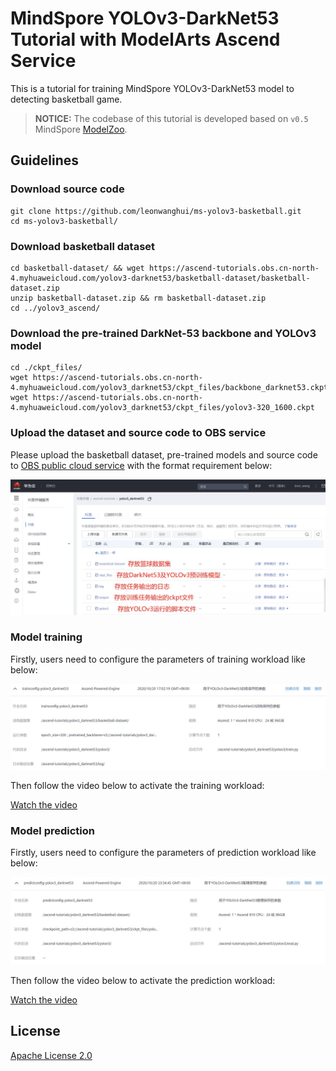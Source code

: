 # MindSpore YOLOv3-DarkNet53 Tutorial with ModelArts Ascend Service

This is a tutorial for training MindSpore YOLOv3-DarkNet53 model to detecting basketball game.

> **NOTICE:** The codebase of this tutorial is developed based on `v0.5` MindSpore [ModelZoo](https://gitee.com/mindspore/mindspore/tree/r0.5/model_zoo/yolov3_darknet53).

## Guidelines

### Download source code

```
git clone https://github.com/leonwanghui/ms-yolov3-basketball.git
cd ms-yolov3-basketball/
```

### Download basketball dataset

```
cd basketball-dataset/ && wget https://ascend-tutorials.obs.cn-north-4.myhuaweicloud.com/yolov3-darknet53/basketball-dataset/basketball-dataset.zip
unzip basketball-dataset.zip && rm basketball-dataset.zip
cd ../yolov3_ascend/
```

### Download the pre-trained DarkNet-53 backbone and YOLOv3 model

```
cd ./ckpt_files/
wget https://ascend-tutorials.obs.cn-north-4.myhuaweicloud.com/yolov3_darknet53/ckpt_files/backbone_darknet53.ckpt
wget https://ascend-tutorials.obs.cn-north-4.myhuaweicloud.com/yolov3_darknet53/ckpt_files/yolov3-320_1600.ckpt
```

### Upload the dataset and source code to OBS service

Please upload the basketball dataset, pre-trained models and source code to [OBS public cloud service](https://www.huaweicloud.com/product/obs.html) with the format requirement below:

<img src="../docs/data_upload_obs.jpg" alt="OBS Data Upload" width="600"/>

### Model training

Firstly, users need to configure the parameters of training workload like below:

<img src="../docs/yolov3_trainconfig.jpg" alt="YOLOv3 Train Config" width="600"/>

Then follow the video below to activate the training workload:

[Watch the video](https://ascend-tutorials.obs.cn-north-4.myhuaweicloud.com/yolov3_darknet53/demo/yolov3_train_demo.mp4)

### Model prediction

Firstly, users need to configure the parameters of prediction workload like below:

<img src="../docs/yolov3_predictconfig.jpg" alt="YOLOv3 Predict Config" width="600"/>

Then follow the video below to activate the prediction workload:

[Watch the video](https://ascend-tutorials.obs.cn-north-4.myhuaweicloud.com/yolov3_darknet53/demo/yolov3_predict_demo.mp4)

## License

[Apache License 2.0](../LICENSE)
